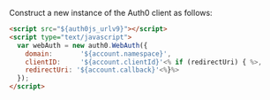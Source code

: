 Construct a new instance of the Auth0 client as follows:

```html
<script src="${auth0js_urlv9}"></script>
<script type="text/javascript">
  var webAuth = new auth0.WebAuth({
    domain:       '${account.namespace}',
    clientID:     '${account.clientId}'<% if (redirectUri) { %>,
    redirectUri: '${account.callback}'<%}%>
  });
</script>
```

